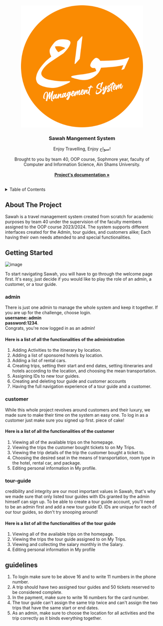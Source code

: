 
<!-- PROJECT LOGO -->
<br />
<div align="center">
  <a href="https://github.com/othneildrew/Best-README-Template">
    <img src="https://github.com/mostafahakim03/Travel_Management_System/blob/master/src/main/resources/com/travel_managment_system/travel_managment_system/Images/%D8%B3%D9%88%D8%A7%D8%AD.png" alt="Logo" width="400" height="400">
  </a>

  <h3 align="center">Sawah Mangement System</h3>

  <p align="center">
    Enjoy Travelling, Enjoy سواح!
     <br/> 
    <br/> 
    Brought to you by team 40, OOP course, Sophmore year, faculty of Computer and Information Science, Ain Shams University.
    <br/>
    <br/>
    <a href="https://github.com/mostafahakim03/Travel_Management_System/blob/master/TMS2.pdf"><strong>Project's documentation »</strong></a>
    <br />
    <br />
  </p>
</div>



<!-- TABLE OF CONTENTS -->
<details>
  <summary>Table of Contents</summary>
  <ol>
    <li>
      <a href="#getting-started">Getting Started</a>
      <ul>
        <li><a href="#admin">as an admin</a></li>
        <li><a href="#customer">as a customer</a></li>
        <li><a href="#tour-guide">as a tour guide</a></li>
      </ul>
    </li>
    <li><a href="#guidelines">Guidelines</a> </li>
  </ol>
</details>



<!-- ABOUT THE PROJECT -->
## About The Project

Sawah  is a travel management system created from scratch for academic purposes by team 40 under the supervision of the faculty members assigned to the OOP course 2023/2024. 
The system supports different interfaces created for the Admin, tour guides, and customers alike; Each having their own needs attended to and special functionalities. 


<!-- GETTING STARTED -->
## Getting Started

![image](https://github.com/mostafahakim03/Travel_Management_System/assets/111656299/dc10df88-4dbc-49ca-bca0-79de8cd47853)

To start navigating Sawah, you will have to go through the welcome page first. It's easy, just decide if you would like to play the role of an admin, a customer, or a tour guide.


### admin

There is just one admin to manage the whole system and keep it together. If you are up for the challenge, choose login. <br/> **username: admin** <br/> **password:1234**.<br/> Congrats, you're now logged in as an admin! 
<br/>
<h4>Here is a list of all the functionalities of the administration </h4> 
<ol> 
  <li> Adding Activities to the itinerary by location.</li>
  <li> Adding a list of sponsored hotels by location.</li>
  <li> Adding a list of rental cars.</li>
  <li> Creating trips, setting their start and end dates, setting itineraries and hotels according to the location, and choosing the mean transportation.</li>
  <li> Assigning IDs to new tour guides.</li>
  <li> Creating and deleting tour guide and customer accounts</li>
  <li> Having the full navigation experience of a tour guide and a customer.</li>
</ol>

### customer

While this whole project revolves around customers and their luxury, we made sure to make their time on the system an easy one. To log in as a customer just make sure you signed up first. piece of cake! <br/>
<h4>Here is a list of all the functionalities of the customer </h4> 
<ol> 
  <li> Viewing all of the available trips on the homepage.</li>
  <li> Viewing the trips the customer bought tickets to on My Trips.</li>
  <li> Viewing the trip details of the trip the customer bought a ticket to.</li>
  <li> Choosing the desired seat in the means of transportation, room type in the hotel, rental car, and package.</li>
  <li> Editing personal information in My profile.</li>
</ol>

### tour-guide

credibility and integrity are our most important values in Sawah, that's why we made sure that only listed tour guides with IDs granted by the admin himself can sign up. To be able to create a tour guide account, you'll need to be an admin first and add a new tour guide ID. IDs are unique for each of our tour guides, so don't try snooping around! 
<br/>
<h4>Here is a list of all the functionalities of the tour guide </h4> 
<ol> 
  <li> Viewing all of the available trips on the homepage.</li>
  <li> Viewing the trips the tour guide assigned to on My Trips.</li>
  <li> Viewing and collecting the salary monthly in the Salary.</li>
  <li> Editing personal information in My profile</li>
</ol>

<!-- GUIDELINES -->
## guidelines

<ol>
  <li>To login make sure to be above 16 and to write 11 numbers in the phone number.</li>
  <li>A trip should have two assigned tour guides and 50 tickets reserved to be considered complete.</li>
  <li>In the payment, make sure to write 16 numbers for the card number.</li>
  <li>The tour guide can't assign the same trip twice and can't assign the two trips that have the same start or end dates.</li>
  <li>As an admin, make sure to choose the location for all activities and the trip correctly as it binds everything together.</li>
</ol>


